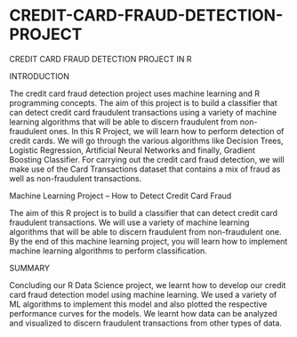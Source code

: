 # CREDIT-CARD-FRAUD-DETECTION-PROJECT
CREDIT CARD FRAUD DETECTION PROJECT IN R

INTRODUCTION

The credit card fraud detection project uses machine learning and R programming concepts.
The aim of this project is to build a classifier that can detect credit card fraudulent transactions using a variety of machine learning algorithms that will be able to discern fraudulent from non-fraudulent ones.
In this R Project, we will learn how to perform detection of credit cards. We will go through the various algorithms like Decision Trees, Logistic Regression, Artificial Neural Networks and finally, Gradient Boosting Classifier. For carrying out the credit card fraud detection, we will make use of the Card Transactions dataset that contains a mix of fraud as well as non-fraudulent transactions.

Machine Learning Project – How to Detect Credit Card Fraud

The aim of this R project is to build a classifier that can detect credit card fraudulent transactions. We will use a variety of machine learning algorithms that will be able to discern fraudulent from non-fraudulent one. By the end of this machine learning project, you will learn how to implement machine learning algorithms to perform classification.


SUMMARY

Concluding our R Data Science project, we learnt how to develop our credit card fraud detection model using machine learning. We used a variety of ML algorithms to implement this model and also plotted the respective performance curves for the models. We learnt how data can be analyzed and visualized to discern fraudulent transactions from other types of data.
